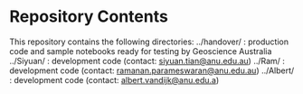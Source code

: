 # Repository Contents


This repository contains the following directories:
../handover/ :  production code and sample notebooks ready for testing by Geoscience Australia
../Siyuan/   :  development code (contact: siyuan.tian@anu.edu.au)
../Ram/      :  development code (contact: ramanan.parameswaran@anu.edu.au)
../Albert/   :  development code (contact: albert.vandijk@anu.edu.a)
